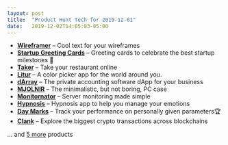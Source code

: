 ```yaml
---
layout: post
title:  "Product Hunt Tech for 2019-12-01"
date:   2019-12-02T14:05:03-05:00
---
```


* **[Wireframer](https://www.producthunt.com/posts/wireframer?utm_campaign=producthunt-api&utm_medium=api&utm_source=Application%3A+Daily+Digest+RSS+%28ID%3A+3202%29)** – Cool text for your wireframes
* **[Startup Greeting Cards](https://www.producthunt.com/posts/startup-greeting-cards?utm_campaign=producthunt-api&utm_medium=api&utm_source=Application%3A+Daily+Digest+RSS+%28ID%3A+3202%29)** – Greeting cards to celebrate the best startup milestones 💌
* **[Taker](https://www.producthunt.com/posts/taker?utm_campaign=producthunt-api&utm_medium=api&utm_source=Application%3A+Daily+Digest+RSS+%28ID%3A+3202%29)** – Take your restaurant online
* **[Litur](https://www.producthunt.com/posts/litur?utm_campaign=producthunt-api&utm_medium=api&utm_source=Application%3A+Daily+Digest+RSS+%28ID%3A+3202%29)** – A color picker app for the world around you. 
* **[dArray](https://www.producthunt.com/posts/darray?utm_campaign=producthunt-api&utm_medium=api&utm_source=Application%3A+Daily+Digest+RSS+%28ID%3A+3202%29)** – The private accounting software dApp for your business
* **[MJOLNIR](https://www.producthunt.com/posts/mjolnir?utm_campaign=producthunt-api&utm_medium=api&utm_source=Application%3A+Daily+Digest+RSS+%28ID%3A+3202%29)** – The minimalistic, but not boring, PC case
* **[Monitornator](https://www.producthunt.com/posts/monitornator?utm_campaign=producthunt-api&utm_medium=api&utm_source=Application%3A+Daily+Digest+RSS+%28ID%3A+3202%29)** – Server monitoring made simple
* **[Hypnosis](https://www.producthunt.com/posts/hypnosis?utm_campaign=producthunt-api&utm_medium=api&utm_source=Application%3A+Daily+Digest+RSS+%28ID%3A+3202%29)** – Hypnosis app to help you manage your emotions
* **[Day Marks](https://www.producthunt.com/posts/day-marks?utm_campaign=producthunt-api&utm_medium=api&utm_source=Application%3A+Daily+Digest+RSS+%28ID%3A+3202%29)** – Track your performance on personally given parameters🏆
* **[Clank](https://www.producthunt.com/posts/clank?utm_campaign=producthunt-api&utm_medium=api&utm_source=Application%3A+Daily+Digest+RSS+%28ID%3A+3202%29)** – Explore the biggest crypto transactions across blockchains

… and [5 more](https://www.producthunt.com/tech) products